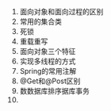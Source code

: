1. 面向对象和面向过程的区别  
2. 常用的集合类
3. 死锁
4. 重载重写
5. 面向对象三个特征
6. 实现多线程的方式
7. Spring的常用注解
8. @Get和@Post区别
9. 数数据库排序据库事务
10. 